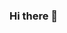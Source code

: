### Hi there 👋

<!--
**BIlltKearney/BilltKearney** is a ✨ _special_ ✨ repository because its `README.md` (this file) appears on your GitHub profile.

I love creating and building things, I always have. Being a web developer allows me to do something I love, online. Presently, I am working as a Graphic Arts Technology Education teacher. In the past I have worked as a freelance web developer, worked in telecommunications, electro-mechanical manufacturing, and served full-time in the US ARMY.

Right now I am back in CT after finishing a 2-year exploration of the US with my family, visiting national parks, cities, museums, and whatever else sparks our interest. I am originally from CT but have lived in WA, UT, CO, OK, and NC. I have visited all 50 US states and several other countries.

When I am not working, I like to keep up on new innovations in industry and business as well as exploring life with my family, hiking, biking, telemark skiing, :cloud:flying my paraglider, learning to ride a unicycle, and learning to juggle clubs. My family and I are into activity and health and we eat a whole food plant-based diet.


- 🔭 I’m currently working on ...
- 🌱 I’m currently learning python ...but really, I never stop learning
- 👯 I’m looking to collaborate on some opensource projects similar to https://github.com/jujumo/gpsbip-configurator
- 💬 Ask me about whatever
- 📫 How to reach me: billtkearney@gmail.com
- 😄 Pronouns: he/him/his
- ⚡ Fun fact:
-->
